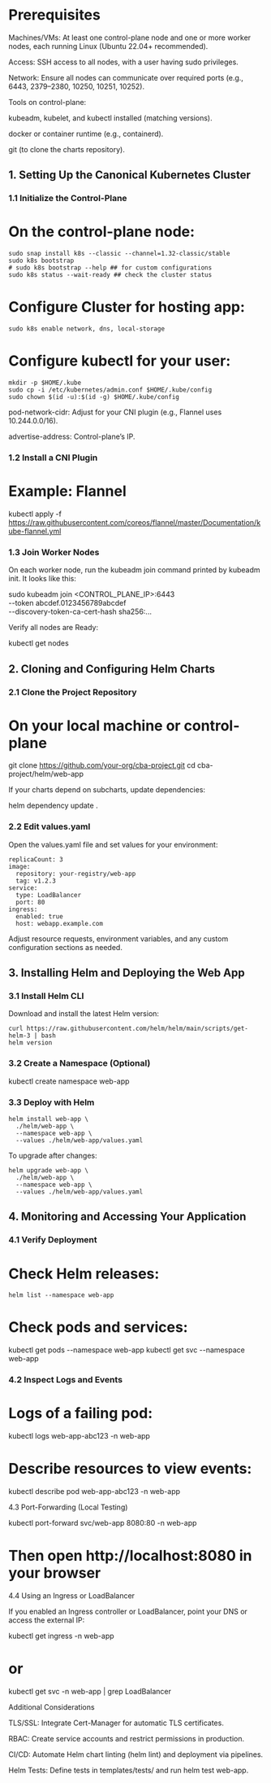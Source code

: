 # Prerequisites

Machines/VMs: At least one control-plane node and one or more worker nodes, each running Linux (Ubuntu 22.04+ recommended).

Access: SSH access to all nodes, with a user having sudo privileges.

Network: Ensure all nodes can communicate over required ports (e.g., 6443, 2379–2380, 10250, 10251, 10252).

Tools on control-plane:

kubeadm, kubelet, and kubectl installed (matching versions).

docker or container runtime (e.g., containerd).

git (to clone the charts repository).

## 1. Setting Up the Canonical Kubernetes Cluster

### 1.1 Initialize the Control-Plane

# On the control-plane node:
```
sudo snap install k8s --classic --channel=1.32-classic/stable
sudo k8s bootstrap
# sudo k8s bootstrap --help ## for custom configurations
sudo k8s status --wait-ready ## check the cluster status
```

# Configure Cluster for hosting app:
```
sudo k8s enable network, dns, local-storage
```

# Configure kubectl for your user:
```
mkdir -p $HOME/.kube
sudo cp -i /etc/kubernetes/admin.conf $HOME/.kube/config
sudo chown $(id -u):$(id -g) $HOME/.kube/config
```

pod-network-cidr: Adjust for your CNI plugin (e.g., Flannel uses 10.244.0.0/16).

advertise-address: Control-plane’s IP.

### 1.2 Install a CNI Plugin

# Example: Flannel
kubectl apply -f https://raw.githubusercontent.com/coreos/flannel/master/Documentation/kube-flannel.yml

### 1.3 Join Worker Nodes

On each worker node, run the kubeadm join command printed by kubeadm init. It looks like this:

sudo kubeadm join <CONTROL_PLANE_IP>:6443 \
  --token abcdef.0123456789abcdef \
  --discovery-token-ca-cert-hash sha256:...

Verify all nodes are Ready:

kubectl get nodes

## 2. Cloning and Configuring Helm Charts

### 2.1 Clone the Project Repository

# On your local machine or control-plane
git clone https://github.com/your-org/cba-project.git
cd cba-project/helm/web-app

If your charts depend on subcharts, update dependencies:

helm dependency update .

### 2.2 Edit values.yaml

Open the values.yaml file and set values for your environment:

```
replicaCount: 3
image:
  repository: your-registry/web-app
  tag: v1.2.3
service:
  type: LoadBalancer
  port: 80
ingress:
  enabled: true
  host: webapp.example.com
```

Adjust resource requests, environment variables, and any custom configuration sections as needed.

## 3. Installing Helm and Deploying the Web App

### 3.1 Install Helm CLI

Download and install the latest Helm version:
```
curl https://raw.githubusercontent.com/helm/helm/main/scripts/get-helm-3 | bash
helm version
```
### 3.2 Create a Namespace (Optional)

kubectl create namespace web-app

### 3.3 Deploy with Helm

```
helm install web-app \
  ./helm/web-app \
  --namespace web-app \
  --values ./helm/web-app/values.yaml
```

To upgrade after changes:
```
helm upgrade web-app \
  ./helm/web-app \
  --namespace web-app \
  --values ./helm/web-app/values.yaml
```
## 4. Monitoring and Accessing Your Application

### 4.1 Verify Deployment

# Check Helm releases:
```
helm list --namespace web-app
```
# Check pods and services:
kubectl get pods --namespace web-app
kubectl get svc --namespace web-app

### 4.2 Inspect Logs and Events

# Logs of a failing pod:
kubectl logs web-app-abc123 -n web-app

# Describe resources to view events:
kubectl describe pod web-app-abc123 -n web-app

4.3 Port-Forwarding (Local Testing)

kubectl port-forward svc/web-app 8080:80 -n web-app
# Then open http://localhost:8080 in your browser

4.4 Using an Ingress or LoadBalancer

If you enabled an Ingress controller or LoadBalancer, point your DNS or access the external IP:

kubectl get ingress -n web-app
# or
kubectl get svc -n web-app | grep LoadBalancer

Additional Considerations

TLS/SSL: Integrate Cert-Manager for automatic TLS certificates.

RBAC: Create service accounts and restrict permissions in production.

CI/CD: Automate Helm chart linting (helm lint) and deployment via pipelines.

Helm Tests: Define tests in templates/tests/ and run helm test web-app.

